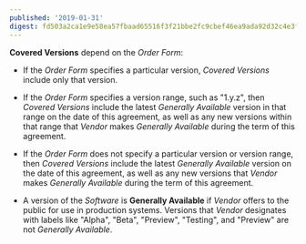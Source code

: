 ```yaml
---
published: '2019-01-31'
digest: fd503a2ca1e9e58ea57fbaad65516f3f21bbe2fc9cbef46ea9ada92d32c4e3f9
---
```


**Covered Versions** depend on the _Order Form_:

- If the _Order Form_ specifies a particular version, _Covered Versions_ include only that version.

- If the _Order Form_ specifies a version range, such as "1.y.z", then _Covered Versions_ include the latest _Generally Available_ version in that range on the date of this agreement, as well as any new versions within that range that _Vendor_ makes _Generally Available_ during the term of this agreement.

- If the _Order Form_ does not specify a particular version or version range, then _Covered Versions_ include the latest _Generally Available_ version on the date of this agreement, as well as any new versions that _Vendor_ makes _Generally Available_ during the term of this agreement.

- A version of the _Software_ is **Generally Available** if _Vendor_ offers to the public for use in production systems. Versions that _Vendor_ designates with labels like "Alpha", "Beta", "Preview", "Testing", and "Preview" are not _Generally Available_.
